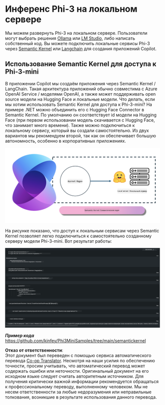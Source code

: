 <!--
CO_OP_TRANSLATOR_METADATA:
{
  "original_hash": "bcf5dd7031db0031abdb9dd0c05ba118",
  "translation_date": "2025-07-16T20:55:04+00:00",
  "source_file": "md/01.Introduction/03/Local_Server_Inference.md",
  "language_code": "ru"
}
-->
# **Инференс Phi-3 на локальном сервере**

Мы можем развернуть Phi-3 на локальном сервере. Пользователи могут выбрать решения [Ollama](https://ollama.com) или [LM Studio](https://llamaedge.com), либо написать собственный код. Вы можете подключить локальные сервисы Phi-3 через [Semantic Kernel](https://github.com/microsoft/semantic-kernel?WT.mc_id=aiml-138114-kinfeylo) или [Langchain](https://www.langchain.com/) для создания приложений Copilot.

## **Использование Semantic Kernel для доступа к Phi-3-mini**

В приложении Copilot мы создаём приложения через Semantic Kernel / LangChain. Такая архитектура приложений обычно совместима с Azure OpenAI Service / моделями OpenAI, а также может поддерживать open source модели на Hugging Face и локальные модели. Что делать, если мы хотим использовать Semantic Kernel для доступа к Phi-3-mini? На примере .NET можно объединить его с Hugging Face Connector в Semantic Kernel. По умолчанию он соответствует id модели на Hugging Face (при первом использовании модель скачивается с Hugging Face, что занимает много времени). Также можно подключиться к локальному сервису, который вы создали самостоятельно. Из двух вариантов мы рекомендуем второй, так как он обеспечивает большую автономность, особенно в корпоративных приложениях.

![sk](../../../../../translated_images/sk.d03785c25edc6d445a2e9ae037979e544e0b0c482f43c7617b0324e717b9af62.ru.png)

На рисунке показано, что доступ к локальным сервисам через Semantic Kernel позволяет легко подключиться к самостоятельно созданному серверу модели Phi-3-mini. Вот результат работы:

![skrun](../../../../../translated_images/skrun.5aafc1e7197dca2020eefcaeaaee184d29bb0cf1c37b00fd9c79acc23a6dc8d2.ru.png)

***Пример кода*** https://github.com/kinfey/Phi3MiniSamples/tree/main/semantickernel

**Отказ от ответственности**:  
Этот документ был переведен с помощью сервиса автоматического перевода [Co-op Translator](https://github.com/Azure/co-op-translator). Несмотря на наши усилия по обеспечению точности, просим учитывать, что автоматический перевод может содержать ошибки или неточности. Оригинальный документ на его исходном языке следует считать авторитетным источником. Для получения критически важной информации рекомендуется обращаться к профессиональному переводу, выполненному человеком. Мы не несем ответственности за любые недоразумения или неправильные толкования, возникшие в результате использования данного перевода.